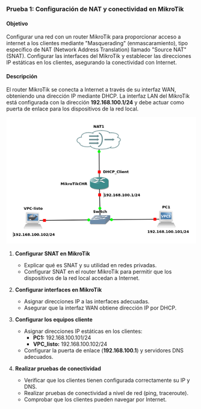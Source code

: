 
### **Prueba 1: Configuración de NAT y conectividad en MikroTik**  

#### **Objetivo**  
Configurar una red con un router MikroTik para proporcionar acceso a internet a los clientes mediante  "Masquerading" (enmascaramiento), tipo específico de NAT (Network Address Translation) llamado "Source NAT" (SNAT). Configurar las interfaces del MikroTik y establecer las direcciones IP estáticas en los clientes, asegurando la conectividad con Internet.  

#### **Descripción**  
El router MikroTik se conecta a Internet a través de su interfaz WAN, obteniendo una dirección IP mediante DHCP. La interfaz LAN del MikroTik está configurada con la dirección **192.168.100.1/24** y debe actuar como puerta de enlace para los dispositivos de la red local.  

![SNAT](e1_NAT.png)

1. **Configurar SNAT en MikroTik**  
   - Explicar qué es SNAT y su utilidad en redes privadas.  
   - Configurar SNAT en el router MikroTik para permitir que los dispositivos de la red local accedan a Internet.  

2. **Configurar interfaces en MikroTik**  
   - Asignar direcciones IP a las interfaces adecuadas.  
   - Asegurar que la interfaz WAN obtiene dirección IP por DHCP.  

3. **Configurar los equipos cliente**  
   - Asignar direcciones IP estáticas en los clientes:  
     - **PC1:** 192.168.100.101/24  
     - **VPC_listo:** 192.168.100.102/24  
   - Configurar la puerta de enlace (**192.168.100.1**) y servidores DNS adecuados.  

4. **Realizar pruebas de conectividad**  
   - Verificar que los clientes tienen configurada correctamente su IP y DNS.  
   - Realizar pruebas de conectividad a nivel de red (ping, traceroute).  
   - Comprobar que los clientes pueden navegar por Internet.  

